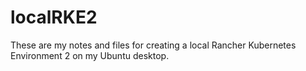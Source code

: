 # localRKE2
These are my notes and files for creating a local Rancher Kubernetes Environment 2 on my Ubuntu desktop.
